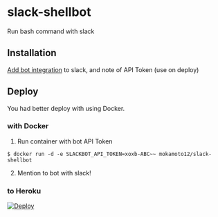 # slack-shellbot
Run bash command with slack

## Installation

[Add bot integration](http://slack.com/services/new/bot) to slack, and note of API Token (use on deploy)


## Deploy

You had better deploy with using Docker.

### with Docker

1. Run container with bot API Token
```
$ docker run -d -e SLACKBOT_API_TOKEN=xoxb-ABC~~ mokamoto12/slack-shellbot
```

2. Mention to bot with slack!

### to Heroku

[![Deploy](https://www.herokucdn.com/deploy/button.svg)](https://heroku.com/deploy)
